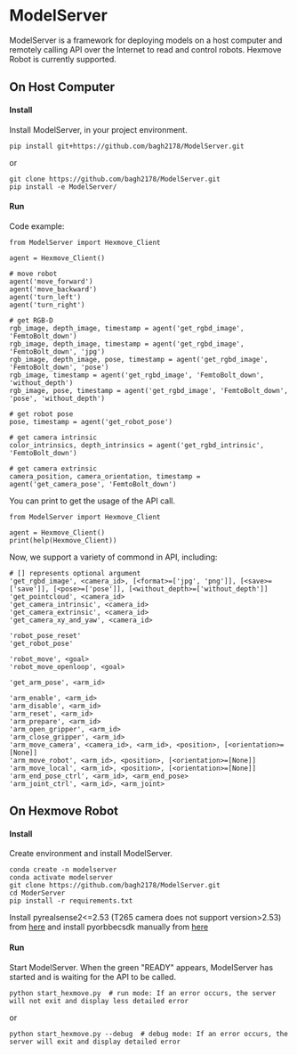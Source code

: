 # ModelServer

ModelServer is a framework for deploying models on a host computer and remotely calling API over the Internet to read and control robots. Hexmove Robot is currently supported.

## On Host Computer

#### Install

Install ModelServer, in your project environment.

```
pip install git+https://github.com/bagh2178/ModelServer.git
```

or

```
git clone https://github.com/bagh2178/ModelServer.git
pip install -e ModelServer/
```

#### Run

Code example:

```
from ModelServer import Hexmove_Client

agent = Hexmove_Client()

# move robot
agent('move_forward')
agent('move_backward')
agent('turn_left')
agent('turn_right')

# get RGB-D
rgb_image, depth_image, timestamp = agent('get_rgbd_image', 'FemtoBolt_down')
rgb_image, depth_image, timestamp = agent('get_rgbd_image', 'FemtoBolt_down', 'jpg')
rgb_image, depth_image, pose, timestamp = agent('get_rgbd_image', 'FemtoBolt_down', 'pose')
rgb_image, timestamp = agent('get_rgbd_image', 'FemtoBolt_down', 'without_depth')
rgb_image, pose, timestamp = agent('get_rgbd_image', 'FemtoBolt_down', 'pose', 'without_depth')

# get robot pose
pose, timestamp = agent('get_robot_pose')

# get camera intrinsic
color_intrinsics, depth_intrinsics = agent('get_rgbd_intrinsic', 'FemtoBolt_down')

# get camera extrinsic
camera_position, camera_orientation, timestamp = agent('get_camera_pose', 'FemtoBolt_down')
```

You can print to get the usage of the API call.

```
from ModelServer import Hexmove_Client

agent = Hexmove_Client()
print(help(Hexmove_Client))
```

Now, we support a variety of commond in API, including:

```
# [] represents optional argument
'get_rgbd_image', <camera_id>, [<format>=['jpg', 'png']], [<save>=['save']], [<pose>=['pose']], [<without_depth>=['without_depth']]
'get_pointcloud', <camera_id>
'get_camera_intrinsic', <camera_id>
'get_camera_extrinsic', <camera_id>
'get_camera_xy_and_yaw', <camera_id>

'robot_pose_reset'
'get_robot_pose'

'robot_move', <goal>
'robot_move_openloop', <goal>

'get_arm_pose', <arm_id>

'arm_enable', <arm_id>
'arm_disable', <arm_id>
'arm_reset', <arm_id>
'arm_prepare', <arm_id>
'arm_open_gripper', <arm_id>
'arm_close_gripper', <arm_id>
'arm_move_camera', <camera_id>, <arm_id>, <position>, [<orientation>=[None]]
'arm_move_robot', <arm_id>, <position>, [<orientation>=[None]]
'arm_move_local', <arm_id>, <position>, [<orientation>=[None]]
'arm_end_pose_ctrl', <arm_id>, <arm_end_pose>
'arm_joint_ctrl', <arm_id>, <arm_joint>
```

## On Hexmove Robot

#### Install

Create environment and install ModelServer.

```
conda create -n modelserver
conda activate modelserver
git clone https://github.com/bagh2178/ModelServer.git
cd ModerServer
pip install -r requirements.txt
```

Install pyrealsense2<=2.53 (T265 camera does not support version>2.53) from [here](https://github.com/IntelRealSense/librealsense) and install pyorbbecsdk manually from [here](https://github.com/orbbec/pyorbbecsdk)

#### Run

Start ModelServer. When the green "READY" appears, ModelServer has started and is waiting for the API to be called.

```
python start_hexmove.py  # run mode: If an error occurs, the server will not exit and display less detailed error
```

or

```
python start_hexmove.py --debug  # debug mode: If an error occurs, the server will exit and display detailed error
```
